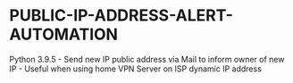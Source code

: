 # PUBLIC-IP-ADDRESS-ALERT-AUTOMATION
Python 3.9.5 - Send new IP public address via Mail to inform owner of new IP - Useful when using home VPN Server on ISP dynamic IP address
